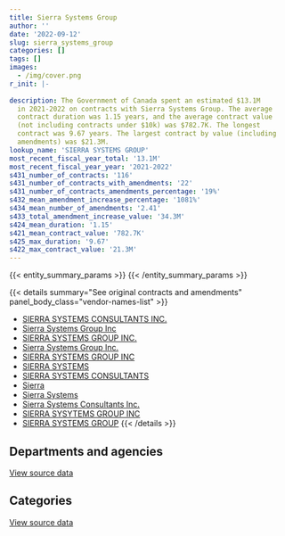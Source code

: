 ```yaml
---
title: Sierra Systems Group
author: ''
date: '2022-09-12'
slug: sierra_systems_group
categories: []
tags: []
images:
  - /img/cover.png
r_init: |-
  
description: The Government of Canada spent an estimated $13.1M
  in 2021-2022 on contracts with Sierra Systems Group. The average
  contract duration was 1.15 years, and the average contract value
  (not including contracts under $10k) was $782.7K. The longest
  contract was 9.67 years. The largest contract by value (including
  amendments) was $21.3M.
lookup_name: 'SIERRA SYSTEMS GROUP'
most_recent_fiscal_year_total: '13.1M'
most_recent_fiscal_year_year: '2021-2022'
s431_number_of_contracts: '116'
s431_number_of_contracts_with_amendments: '22'
s431_number_of_contracts_amendments_percentage: '19%'
s432_mean_amendment_increase_percentage: '1081%'
s434_mean_number_of_amendments: '2.41'
s433_total_amendment_increase_value: '34.3M'
s424_mean_duration: '1.15'
s421_mean_contract_value: '782.7K'
s425_max_duration: '9.67'
s422_max_contract_value: '21.3M'
---
```


<script src="/rmarkdown-libs/htmlwidgets/htmlwidgets.js"></script>
<link href="/rmarkdown-libs/datatables-css/datatables-crosstalk.css" rel="stylesheet" />
<script src="/rmarkdown-libs/datatables-binding/datatables.js"></script>
<script src="/rmarkdown-libs/jquery/jquery-3.6.0.min.js"></script>
<link href="/rmarkdown-libs/dt-core-bootstrap/css/dataTables.bootstrap.min.css" rel="stylesheet" />
<link href="/rmarkdown-libs/dt-core-bootstrap/css/dataTables.bootstrap.extra.css" rel="stylesheet" />
<script src="/rmarkdown-libs/dt-core-bootstrap/js/jquery.dataTables.min.js"></script>
<script src="/rmarkdown-libs/dt-core-bootstrap/js/dataTables.bootstrap.min.js"></script>
<link href="/rmarkdown-libs/crosstalk/css/crosstalk.min.css" rel="stylesheet" />
<script src="/rmarkdown-libs/crosstalk/js/crosstalk.min.js"></script>
<script src="/rmarkdown-libs/htmlwidgets/htmlwidgets.js"></script>
<link href="/rmarkdown-libs/datatables-css/datatables-crosstalk.css" rel="stylesheet" />
<script src="/rmarkdown-libs/datatables-binding/datatables.js"></script>
<script src="/rmarkdown-libs/jquery/jquery-3.6.0.min.js"></script>
<link href="/rmarkdown-libs/dt-core-bootstrap/css/dataTables.bootstrap.min.css" rel="stylesheet" />
<link href="/rmarkdown-libs/dt-core-bootstrap/css/dataTables.bootstrap.extra.css" rel="stylesheet" />
<script src="/rmarkdown-libs/dt-core-bootstrap/js/jquery.dataTables.min.js"></script>
<script src="/rmarkdown-libs/dt-core-bootstrap/js/dataTables.bootstrap.min.js"></script>
<link href="/rmarkdown-libs/crosstalk/css/crosstalk.min.css" rel="stylesheet" />
<script src="/rmarkdown-libs/crosstalk/js/crosstalk.min.js"></script>

{{< entity_summary_params >}}
{{< /entity_summary_params >}}

{{< details summary="See original contracts and amendments" panel_body_class="vendor-names-list" >}}
- [SIERRA SYSTEMS CONSULTANTS INC.](https://search.open.canada.ca/en/ct/?sort=contract_value_f%20desc&page=1&search_text=%22SIERRA%20SYSTEMS%20CONSULTANTS%20INC.%22)
- [Sierra Systems Group Inc](https://search.open.canada.ca/en/ct/?sort=contract_value_f%20desc&page=1&search_text=%22Sierra%20Systems%20Group%20Inc%22)
- [SIERRA SYSTEMS GROUP INC.](https://search.open.canada.ca/en/ct/?sort=contract_value_f%20desc&page=1&search_text=%22SIERRA%20SYSTEMS%20GROUP%20INC.%22)
- [Sierra Systems Group Inc.](https://search.open.canada.ca/en/ct/?sort=contract_value_f%20desc&page=1&search_text=%22Sierra%20Systems%20Group%20Inc.%22)
- [SIERRA SYSTEMS GROUP INC](https://search.open.canada.ca/en/ct/?sort=contract_value_f%20desc&page=1&search_text=%22SIERRA%20SYSTEMS%20GROUP%20INC%22)
- [SIERRA SYSTEMS](https://search.open.canada.ca/en/ct/?sort=contract_value_f%20desc&page=1&search_text=%22SIERRA%20SYSTEMS%22)
- [SIERRA SYSTEMS CONSULTANTS](https://search.open.canada.ca/en/ct/?sort=contract_value_f%20desc&page=1&search_text=%22SIERRA%20SYSTEMS%20CONSULTANTS%22)
- [Sierra](https://search.open.canada.ca/en/ct/?sort=contract_value_f%20desc&page=1&search_text=%22Sierra%22)
- [Sierra Systems](https://search.open.canada.ca/en/ct/?sort=contract_value_f%20desc&page=1&search_text=%22Sierra%20Systems%22)
- [Sierra Systems Consultants Inc.](https://search.open.canada.ca/en/ct/?sort=contract_value_f%20desc&page=1&search_text=%22Sierra%20Systems%20Consultants%20Inc.%22)
- [SIERRA SYSYTEMS GROUP INC](https://search.open.canada.ca/en/ct/?sort=contract_value_f%20desc&page=1&search_text=%22SIERRA%20SYSYTEMS%20GROUP%20INC%22)
- [SIERRA SYSTEMS GROUP](https://search.open.canada.ca/en/ct/?sort=contract_value_f%20desc&page=1&search_text=%22SIERRA%20SYSTEMS%20GROUP%22)
{{< /details >}}

## Departments and agencies

<div id="htmlwidget-1" style="width:100%;height:auto;" class="datatables html-widget"></div>
<script type="application/json" data-for="htmlwidget-1">{"x":{"style":"bootstrap","filter":"none","vertical":false,"data":[["<a href=\"/departments/aafc-aac/\">Agriculture and Agri-Food Canada<\/a>","<a href=\"/departments/cra-arc/\">Canada Revenue Agency<\/a>","<a href=\"/departments/csa-asc/\">Canadian Space Agency<\/a>","<a href=\"/departments/csc-scc/\">Correctional Service of Canada<\/a>","<a href=\"/departments/dfatd-maecd/\">Global Affairs Canada<\/a>","<a href=\"/departments/dfo-mpo/\">Fisheries and Oceans Canada<\/a>","<a href=\"/departments/dnd-mdn/\">National Defence<\/a>","<a href=\"/departments/ec/\">Environment and Climate Change Canada<\/a>","<a href=\"/departments/elections/\">Elections Canada<\/a>","<a href=\"/departments/hc-sc/\">Health Canada<\/a>","<a href=\"/departments/irb-cisr/\">Immigration and Refugee Board of Canada<\/a>","<a href=\"/departments/nrc-cnrc/\">National Research Council Canada<\/a>","<a href=\"/departments/nrcan-rncan/\">Natural Resources Canada<\/a>","<a href=\"/departments/oic-ci/\">Office of the Information Commissioner of Canada<\/a>","<a href=\"/departments/pch/\">Canadian Heritage<\/a>","<a href=\"/departments/ppsc-sppc/\">Public Prosecution Service of Canada<\/a>","<a href=\"/departments/ps-sp/\">Public Safety Canada<\/a>","<a href=\"/departments/pwgsc-tpsgc/\">Public Services and Procurement Canada<\/a>","<a href=\"/departments/ssc-spc/\">Shared Services Canada<\/a>","<a href=\"/departments/tbs-sct/\">Treasury Board of Canada Secretariat<\/a>","<a href=\"/departments/tc/\">Transport Canada<\/a>","<a href=\"/departments/vac-acc/\">Veterans Affairs Canada<\/a>"],[279540.48,null,40971.75,183921.23,32683.94,158640.45,5635585.88,11228.53,30947.67,24860,null,345173.53,158701.72,15705.75,null,70659.48,null,2569237.99,142521.25,161228.77,83903.21,36225],[127386.04,null,79620.19,183921.23,9389.08,254594.48,5938562.77,324417.21,31349.67,1202166.94,null,234947.3,null,null,141956.25,107992.6,75243.23,2576276.99,142521.25,161670.5,119227.87,null],[57080.08,525436.27,null,189439.13,null,96111.82,3672490.3,2388.81,32363.11,1934675.71,251549.96,263132.99,223823.62,null,null,null,742264.26,2569237.99,146797.17,161228.77,null,20975.63],[null,1045385.66,null,46417.24,null,190575,5442605.08,209468.25,25453.07,1966520.62,26340.49,318373.17,107238.24,null,78012.11,null,742264.26,2569237.99,null,161228.77,null,156908.92]],"container":"<table class=\"table table-striped table-hover row-border order-column display\">\n  <thead>\n    <tr>\n      <th>Department<\/th>\n      <th>2018-2019<\/th>\n      <th>2019-2020<\/th>\n      <th>2020-2021<\/th>\n      <th>2021-2022<\/th>\n    <\/tr>\n  <\/thead>\n<\/table>","options":{"order":[[4,"desc"]],"pageLength":10,"autoWidth":true,"columnDefs":[{"targets":1,"render":"function(data, type, row, meta) {\n    return type !== 'display' ? data : DTWidget.formatCurrency(data, \"$\", 2, 3, \",\", \".\", true, null);\n  }"},{"targets":2,"render":"function(data, type, row, meta) {\n    return type !== 'display' ? data : DTWidget.formatCurrency(data, \"$\", 2, 3, \",\", \".\", true, null);\n  }"},{"targets":3,"render":"function(data, type, row, meta) {\n    return type !== 'display' ? data : DTWidget.formatCurrency(data, \"$\", 2, 3, \",\", \".\", true, null);\n  }"},{"targets":4,"render":"function(data, type, row, meta) {\n    return type !== 'display' ? data : DTWidget.formatCurrency(data, \"$\", 2, 3, \",\", \".\", true, null);\n  }"},{"width":"16%","targets":[1,2,3,4]},{"className":"dt-right","targets":[1,2,3,4]}],"orderClasses":false}},"evals":["options.columnDefs.0.render","options.columnDefs.1.render","options.columnDefs.2.render","options.columnDefs.3.render"],"jsHooks":[]}</script>
<p class="text-right">
<a href="https://github.com/GoC-Spending/contracts-data/tree/main/data/out/vendors/sierra_systems_group/summary_by_fiscal_year_by_department.csv" class="source-data-link btn btn-link">View source data</a>
</p>

## Categories

<div id="htmlwidget-2" style="width:100%;height:auto;" class="datatables html-widget"></div>
<script type="application/json" data-for="htmlwidget-2">{"x":{"style":"bootstrap","filter":"none","vertical":false,"data":[["<a href=\"/categories/facilities_and_construction/\">Facilities and construction<\/a>","<a href=\"/categories/defence/\">Defence<\/a>","<a href=\"/categories/professional_services/\">Professional services<\/a>","<a href=\"/categories/information_technology/\">Information technology<\/a>"],[null,5635585.88,102393.65,4243757.11],[null,5938562.77,204264.6,5568416.23],[null,3672490.3,null,7216505.32],[3726997.22,1715607.85,null,7643423.8]],"container":"<table class=\"table table-striped table-hover row-border order-column display\">\n  <thead>\n    <tr>\n      <th>Category<\/th>\n      <th>2018-2019<\/th>\n      <th>2019-2020<\/th>\n      <th>2020-2021<\/th>\n      <th>2021-2022<\/th>\n    <\/tr>\n  <\/thead>\n<\/table>","options":{"order":[[4,"desc"]],"dom":"t","pageLength":30,"autoWidth":true,"columnDefs":[{"targets":1,"render":"function(data, type, row, meta) {\n    return type !== 'display' ? data : DTWidget.formatCurrency(data, \"$\", 2, 3, \",\", \".\", true, null);\n  }"},{"targets":2,"render":"function(data, type, row, meta) {\n    return type !== 'display' ? data : DTWidget.formatCurrency(data, \"$\", 2, 3, \",\", \".\", true, null);\n  }"},{"targets":3,"render":"function(data, type, row, meta) {\n    return type !== 'display' ? data : DTWidget.formatCurrency(data, \"$\", 2, 3, \",\", \".\", true, null);\n  }"},{"targets":4,"render":"function(data, type, row, meta) {\n    return type !== 'display' ? data : DTWidget.formatCurrency(data, \"$\", 2, 3, \",\", \".\", true, null);\n  }"},{"width":"16%","targets":[1,2,3,4]},{"className":"dt-right","targets":[1,2,3,4]}],"orderClasses":false,"lengthMenu":[10,25,30,50,100]}},"evals":["options.columnDefs.0.render","options.columnDefs.1.render","options.columnDefs.2.render","options.columnDefs.3.render"],"jsHooks":[]}</script>
<p class="text-right">
<a href="https://github.com/GoC-Spending/contracts-data/tree/main/data/out/vendors/sierra_systems_group/summary_by_fiscal_year_by_category.csv" class="source-data-link btn btn-link">View source data</a>
</p>
